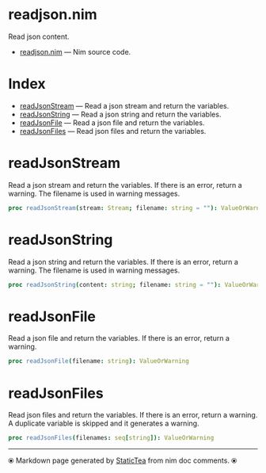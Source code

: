# readjson.nim

Read json content.

* [readjson.nim](../src/readjson.nim) &mdash; Nim source code.
# Index

* [readJsonStream](#readjsonstream) &mdash; Read a json stream and return the variables.
* [readJsonString](#readjsonstring) &mdash; Read a json string and return the variables.
* [readJsonFile](#readjsonfile) &mdash; Read a json file and return the variables.
* [readJsonFiles](#readjsonfiles) &mdash; Read json files and return the variables.

# readJsonStream

Read a json stream and return the variables.  If there is an error, return a warning. The filename is used in warning messages.

```nim
proc readJsonStream(stream: Stream; filename: string = ""): ValueOrWarning
```


# readJsonString

Read a json string and return the variables.  If there is an error, return a warning. The filename is used in warning messages.

```nim
proc readJsonString(content: string; filename: string = ""): ValueOrWarning
```


# readJsonFile

Read a json file and return the variables.  If there is an error, return a warning.

```nim
proc readJsonFile(filename: string): ValueOrWarning
```


# readJsonFiles

Read json files and return the variables. If there is an error, return a warning. A duplicate variable is skipped and it generates a warning.

```nim
proc readJsonFiles(filenames: seq[string]): ValueOrWarning
```



---
⦿ Markdown page generated by [StaticTea](https://github.com/flenniken/statictea/) from nim doc comments. ⦿
